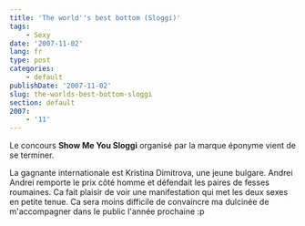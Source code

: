 ```yaml
---
title: 'The world''s best bottom (Sloggi)'
tags:
    - Sexy
date: '2007-11-02'
lang: fr
type: post
categories:
    - default
publishDate: '2007-11-02'
slug: the-worlds-best-bottom-sloggi
section: default
2007:
    - '11'
---
```


Le concours **Show Me You Sloggi** organisé par la marque éponyme vient de se terminer.

La gagnante internationale est Kristina Dimitrova, une jeune bulgare. Andrei Andrei remporte le prix c&#xF4;té homme et défendait les paires de fesses roumaines. Ca fait plaisir de voir une manifestation qui met les deux sexes en petite tenue. Ca sera moins difficile de convaincre ma dulcinée de m'accompagner dans le public l'année prochaine&nbsp;:p